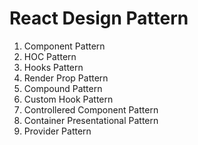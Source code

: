 # React Design Pattern
1. Component Pattern
2. HOC Pattern
3. Hooks Pattern
4. Render Prop Pattern
5. Compound Pattern
6. Custom Hook Pattern
7. Controllered Component Pattern
8. Container Presentational Pattern
9. Provider Pattern
